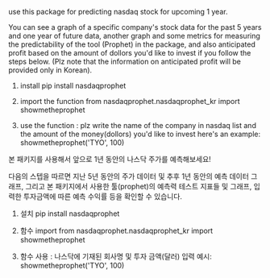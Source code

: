 use this package for predicting nasdaq stock for upcoming 1 year. 

You can see a graph of a specific company's stock data for the past 5 years and one year of future data,
another graph and some metrics for measuring the predictability of the tool (Prophet) in the package,
and also anticipated profit based on the amount of dollors you'd like to invest if you follow the steps below.
(Plz note that the information on anticipated profit will be provided only in Korean).

1. install
pip install nasdaqprophet

2. import the function
from nasdaqprophet.nasdaqprophet_kr import showmetheprophet

3. use the function :
plz write the name of the company in nasdaq list and the amount of the money(dollors) you'd like to invest
here's an example:
showmetheprophet('TYO', 100)




본 패키지를 사용해서 앞으로 1년 동안의 나스닥 주가를 예측해보세요!

다음의 스텝을 따르면 지난 5년 동안의 주가 데이터 및 추후 1년 동안의 예측 데이터 그래프,
그리고 본 패키지에서 사용한 툴(prophet)의 예측력 테스트 지표들 및 그래프,
입력한 투자금액에 따른 예측 수익률 등을 확인할 수 있습니다.

1. 설치
pip install nasdaqprophet

2. 함수 import
from nasdaqprophet.nasdaqprophet_kr import showmetheprophet

3. 함수 사용 : 나스닥에 기재된 회사명 및 투자 금액(달러) 입력
예시:
showmetheprophet('TYO', 100)

